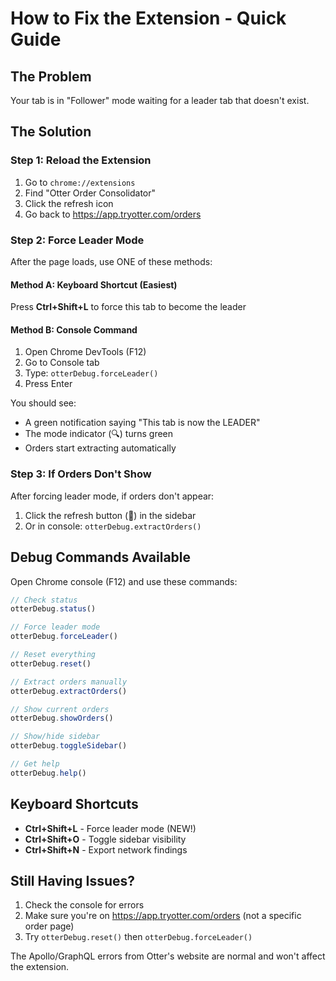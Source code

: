 # How to Fix the Extension - Quick Guide

## The Problem
Your tab is in "Follower" mode waiting for a leader tab that doesn't exist.

## The Solution

### Step 1: Reload the Extension
1. Go to `chrome://extensions`
2. Find "Otter Order Consolidator"
3. Click the refresh icon
4. Go back to https://app.tryotter.com/orders

### Step 2: Force Leader Mode
After the page loads, use ONE of these methods:

#### Method A: Keyboard Shortcut (Easiest)
Press **Ctrl+Shift+L** to force this tab to become the leader

#### Method B: Console Command
1. Open Chrome DevTools (F12)
2. Go to Console tab
3. Type: `otterDebug.forceLeader()`
4. Press Enter

You should see:
- A green notification saying "This tab is now the LEADER"
- The mode indicator (🔍) turns green
- Orders start extracting automatically

### Step 3: If Orders Don't Show
After forcing leader mode, if orders don't appear:
1. Click the refresh button (🔄) in the sidebar
2. Or in console: `otterDebug.extractOrders()`

## Debug Commands Available

Open Chrome console (F12) and use these commands:

```javascript
// Check status
otterDebug.status()

// Force leader mode
otterDebug.forceLeader()

// Reset everything
otterDebug.reset()

// Extract orders manually
otterDebug.extractOrders()

// Show current orders
otterDebug.showOrders()

// Show/hide sidebar
otterDebug.toggleSidebar()

// Get help
otterDebug.help()
```

## Keyboard Shortcuts
- **Ctrl+Shift+L** - Force leader mode (NEW!)
- **Ctrl+Shift+O** - Toggle sidebar visibility
- **Ctrl+Shift+N** - Export network findings

## Still Having Issues?

1. Check the console for errors
2. Make sure you're on https://app.tryotter.com/orders (not a specific order page)
3. Try `otterDebug.reset()` then `otterDebug.forceLeader()`

The Apollo/GraphQL errors from Otter's website are normal and won't affect the extension.